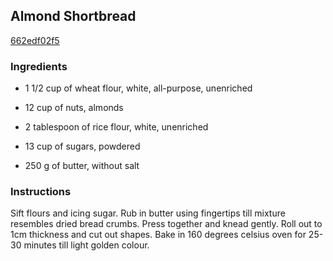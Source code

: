 ## Almond Shortbread

[662edf02f5](http://www.food.com/recipe/almond-shortbread-316217)

### Ingredients

 - 1 1/2 cup of wheat flour, white, all-purpose, unenriched

 - 12 cup of nuts, almonds

 - 2 tablespoon of rice flour, white, unenriched

 - 13 cup of sugars, powdered

 - 250 g of butter, without salt

### Instructions

Sift flours and icing sugar. Rub in butter using fingertips till mixture resembles dried bread crumbs. Press together and knead gently. Roll out to 1cm thickness and cut out shapes. Bake in 160 degrees celsius oven for 25-30 minutes till light golden colour.